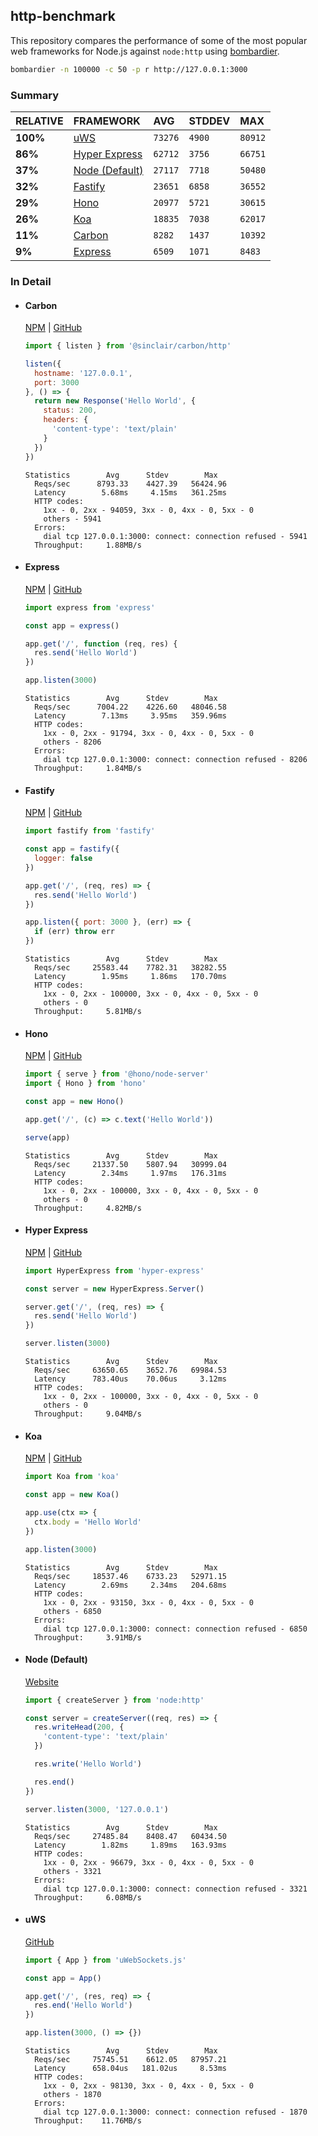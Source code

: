 ## http-benchmark

This repository compares the performance of some of the most popular web frameworks for Node.js against `node:http` using [bombardier](https://github.com/codesenberg/bombardier).

```bash
bombardier -n 100000 -c 50 -p r http://127.0.0.1:3000
```

### Summary

| RELATIVE | FRAMEWORK | AVG | STDDEV | MAX |
| :--- | :--- | :--- | :--- | :--- |
| **100%** | [uWS](#uws) | `73276` | `4900` | `80912` |
| **86%** | [Hyper Express](#hyper-express) | `62712` | `3756` | `66751` |
| **37%** | [Node (Default)](#node-default) | `27117` | `7718` | `50480` |
| **32%** | [Fastify](#fastify) | `23651` | `6858` | `36552` |
| **29%** | [Hono](#hono) | `20977` | `5721` | `30615` |
| **26%** | [Koa](#koa) | `18835` | `7038` | `62017` |
| **11%** | [Carbon](#carbon) | `8282` | `1437` | `10392` |
| **9%** | [Express](#express) | `6509` | `1071` | `8483` |


### In Detail

- #### Carbon
  [NPM](https://npmjs.com/@sinclair/carbon) | [GitHub](https://github.com/sinclairzx81/carbon)
  ```js
  import { listen } from '@sinclair/carbon/http'

  listen({
    hostname: '127.0.0.1',
    port: 3000
  }, () => {
    return new Response('Hello World', {
      status: 200,
      headers: {
        'content-type': 'text/plain'
      }
    })
  })
  ```

  ```
  Statistics        Avg      Stdev        Max
    Reqs/sec      8793.33    4427.39   56424.96
    Latency        5.68ms     4.15ms   361.25ms
    HTTP codes:
      1xx - 0, 2xx - 94059, 3xx - 0, 4xx - 0, 5xx - 0
      others - 5941
    Errors:
      dial tcp 127.0.0.1:3000: connect: connection refused - 5941
    Throughput:     1.88MB/s
  ```

- #### Express
  [NPM](https://npmjs.com/express) | [GitHub](https://github.com/expressjs/express)
  ```js
  import express from 'express'

  const app = express()

  app.get('/', function (req, res) {
    res.send('Hello World')
  })

  app.listen(3000)
  ```

  ```
  Statistics        Avg      Stdev        Max
    Reqs/sec      7004.22    4226.60   48046.58
    Latency        7.13ms     3.95ms   359.96ms
    HTTP codes:
      1xx - 0, 2xx - 91794, 3xx - 0, 4xx - 0, 5xx - 0
      others - 8206
    Errors:
      dial tcp 127.0.0.1:3000: connect: connection refused - 8206
    Throughput:     1.84MB/s
  ```

- #### Fastify
  [NPM](https://npmjs.com/fastify) | [GitHub](https://github.com/fastify/fastify)
  ```js
  import fastify from 'fastify'

  const app = fastify({
    logger: false
  })

  app.get('/', (req, res) => {
    res.send('Hello World')
  })

  app.listen({ port: 3000 }, (err) => {
    if (err) throw err
  })
  ```

  ```
  Statistics        Avg      Stdev        Max
    Reqs/sec     25583.44    7782.31   38282.55
    Latency        1.95ms     1.86ms   170.70ms
    HTTP codes:
      1xx - 0, 2xx - 100000, 3xx - 0, 4xx - 0, 5xx - 0
      others - 0
    Throughput:     5.81MB/s
  ```

- #### Hono
  [NPM](https://npmjs.com/hono) | [GitHub](https://github.com/honojs/hono)
  ```js
  import { serve } from '@hono/node-server'
  import { Hono } from 'hono'

  const app = new Hono()

  app.get('/', (c) => c.text('Hello World'))

  serve(app)
  ```

  ```
  Statistics        Avg      Stdev        Max
    Reqs/sec     21337.50    5807.94   30999.04
    Latency        2.34ms     1.97ms   176.31ms
    HTTP codes:
      1xx - 0, 2xx - 100000, 3xx - 0, 4xx - 0, 5xx - 0
      others - 0
    Throughput:     4.82MB/s
  ```

- #### Hyper Express
  [NPM](https://npmjs.com/hyper-express) | [GitHub](https://github.com/kartikk221/hyper-express)
  ```js
  import HyperExpress from 'hyper-express'

  const server = new HyperExpress.Server()

  server.get('/', (req, res) => {
    res.send('Hello World')
  })

  server.listen(3000)
  ```

  ```
  Statistics        Avg      Stdev        Max
    Reqs/sec     63650.65    3652.76   69984.53
    Latency      783.40us    70.06us     3.12ms
    HTTP codes:
      1xx - 0, 2xx - 100000, 3xx - 0, 4xx - 0, 5xx - 0
      others - 0
    Throughput:     9.04MB/s
  ```

- #### Koa
  [NPM](https://npmjs.com/koa) | [GitHub](https://github.com/koajs/koa)
  ```js
  import Koa from 'koa'

  const app = new Koa()

  app.use(ctx => {
    ctx.body = 'Hello World'
  })

  app.listen(3000)
  ```

  ```
  Statistics        Avg      Stdev        Max
    Reqs/sec     18537.46    6733.23   52971.15
    Latency        2.69ms     2.34ms   204.68ms
    HTTP codes:
      1xx - 0, 2xx - 93150, 3xx - 0, 4xx - 0, 5xx - 0
      others - 6850
    Errors:
      dial tcp 127.0.0.1:3000: connect: connection refused - 6850
    Throughput:     3.91MB/s
  ```

- #### Node (Default)
  [Website](https://nodejs.org/api/http.html)
  ```js
  import { createServer } from 'node:http'

  const server = createServer((req, res) => {
    res.writeHead(200, {
      'content-type': 'text/plain'
    })

    res.write('Hello World')

    res.end()
  })

  server.listen(3000, '127.0.0.1')
  ```

  ```
  Statistics        Avg      Stdev        Max
    Reqs/sec     27485.84    8408.47   60434.50
    Latency        1.82ms     1.89ms   163.93ms
    HTTP codes:
      1xx - 0, 2xx - 96679, 3xx - 0, 4xx - 0, 5xx - 0
      others - 3321
    Errors:
      dial tcp 127.0.0.1:3000: connect: connection refused - 3321
    Throughput:     6.08MB/s
  ```

- #### uWS
  [GitHub](https://github.com/uNetworking/uWebSockets.js)
  ```js
  import { App } from 'uWebSockets.js'

  const app = App()

  app.get('/', (res, req) => {
    res.end('Hello World')
  })

  app.listen(3000, () => {})
  ```

  ```
  Statistics        Avg      Stdev        Max
    Reqs/sec     75745.51    6612.05   87957.21
    Latency      658.04us   181.02us     8.53ms
    HTTP codes:
      1xx - 0, 2xx - 98130, 3xx - 0, 4xx - 0, 5xx - 0
      others - 1870
    Errors:
      dial tcp 127.0.0.1:3000: connect: connection refused - 1870
    Throughput:    11.76MB/s
  ```


